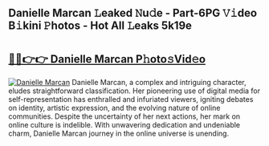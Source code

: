 ## Danielle Marcan 𝙻eaked 𝙽u𝚍e - Part-6PG 𝚅𝚒deo B𝚒kini 𝙿hotos - Hot All 𝙻eaks 5k19e

# <h2><a href="http://ld3xsyp.urlbe.top/?page=Danielle+Marcan">🔗🔗👉👉 Danielle Marcan P𝚑oto𝚜Vid𝚎o</a></h2>

[![Danielle Marcan](https://i.imgur.com/eBuTRDB.gif)](http://ld3xsyp.urlbe.top/?page=Danielle+Marcan)
Danielle Marcan, a complex and intriguing character, eludes straightforward classification. Her pioneering use of digital media for self-representation has enthralled and infuriated viewers, igniting debates on identity, artistic expression, and the evolving nature of online communities. Despite the uncertainty of her next actions, her mark on online culture is indelible. With unwavering dedication and undeniable charm, Danielle Marcan journey in the online universe is unending.
